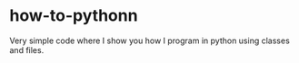 # how-to-pythonn
Very simple code where I show you how I program in python using classes and files.
